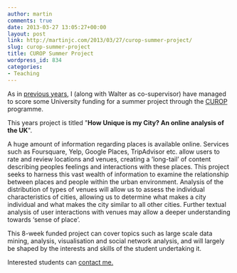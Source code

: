 ```yaml
---
author: martin
comments: true
date: 2013-03-27 13:05:27+00:00
layout: post
link: http://martinjc.com/2013/03/27/curop-summer-project/
slug: curop-summer-project
title: CUROP Summer Project
wordpress_id: 834
categories:
- Teaching
---
```


As in [previous years](http://martinjc.com/2012/06/26/summer-projects/), I (along with Walter as co-supervisor) have managed to score some University funding for a summer project through the [CUROP](http://learning.cf.ac.uk/curop/) programme.

This years project is titled "**How Unique is my City? An online analysis of the UK**".




A huge amount of information regarding places is available online. Services such as Foursquare, Yelp, Google Places, TripAdvisor etc. allow users to rate and review locations and venues, creating a ’long-tail’ of content describing peoples feelings and interactions with these places. This project seeks to harness this vast wealth of information to examine the relationship between places and people within the urban environment. Analysis of the distribution of types of venues will allow us to assess the individual characteristics of cities, allowing us to determine what makes a city individual and what makes the city similar to all other cities. Further textual analysis of user interactions with venues may allow a deeper understanding towards ‘sense of place’.

This 8-week funded project can cover topics such as large scale data mining, analysis, visualisation and social network analysis, and will largely be shaped by the interests and skills of the student undertaking it. 

Interested students can [contact me.](http://martinjc.com/contact)


